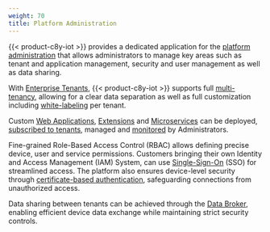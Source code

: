 ```yaml
---
weight: 70
title: Platform Administration
---
```


{{< product-c8y-iot >}} provides a dedicated application for the [platform administration](standard-tenant/standard-tenant-introduction/) that allows administrators to manage key areas such as tenant and application management, security and user management as well as data sharing.

With [Enterprise Tenants](enterprise-tenant/enterprise-tenant-introduction/), {{< product-c8y-iot >}} supports full [multi-tenancy](concepts/tenant-hierarchy/), allowing for a clear data separation as well as full customization including [white-labeling](enterprise-tenant/customization/#branding) per tenant.

Custom [Web Applications](standard-tenant/ecosystem/#managing-applications), [Extensions](standard-tenant/ecosystem/#extensions) and [Microservices](standard-tenant/ecosystem/#managing-microservices) can be deployed, [subscribed to tenants](enterprise-tenant/managing-tenants/#subscribing-applications), managed and [monitored](standard-tenant/ecosystem/#monitoring-microservices) by Administrators.

Fine-grained Role-Based Access Control (RBAC) allows defining precise device, user and service permissions. Customers bringing their own Identity and Access Management (IAM) System, can use [Single-Sign-On](authentication/sso/) (SSO) for streamlined access. The platform also ensures device-level security through [certificate-based authentication](device-integration/device-certificates/), safeguarding connections from unauthorized access.

Data sharing between tenants can be achieved through the [Data Broker](data-broker/data-broker-application/), enabling efficient device data exchange while maintaining strict security controls.